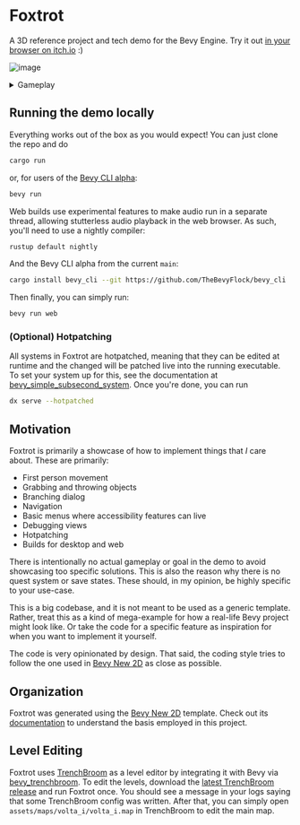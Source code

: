 # Foxtrot

A 3D reference project and tech demo for the Bevy Engine. Try it out [in your browser on itch.io](https://janhohenheim.itch.io/foxtrot) :)

![image](https://github.com/user-attachments/assets/471da7bd-16e9-4ec9-af2a-936425c37d0d)

<details><summary>Gameplay</summary>
    
https://github.com/user-attachments/assets/f648a085-4b3f-4fcb-9f54-e7d5249dc735
</details>

## Running the demo locally

Everything works out of the box as you would expect!
You can just clone the repo and do
```sh
cargo run
```
or, for users of the [Bevy CLI alpha](https://github.com/TheBevyFlock/bevy_cli):
```sh
bevy run
```

Web builds use experimental features to make audio run in a separate thread,
allowing stutterless audio playback in the web browser. As such, you'll need to use a nightly compiler:
```sh
rustup default nightly
```

And the Bevy CLI alpha from the current `main`:
```sh
cargo install bevy_cli --git https://github.com/TheBevyFlock/bevy_cli
```

Then finally, you can simply run:
```sh
bevy run web
```

### (Optional) Hotpatching

All systems in Foxtrot are hotpatched, meaning that they can be edited at runtime and the changed will be patched live into the running executable.
To set your system up for this, see the documentation at [bevy_simple_subsecond_system](https://github.com/TheBevyFlock/bevy_simple_subsecond_system).
Once you're done, you can run
```sh
dx serve --hotpatched
```

## Motivation

Foxtrot is primarily a showcase of how to implement things that *I* care about. These are primarily:
- First person movement
- Grabbing and throwing objects
- Branching dialog
- Navigation
- Basic menus where accessibility features can live
- Debugging views
- Hotpatching
- Builds for desktop and web

There is intentionally no actual gameplay or goal in the demo to avoid showcasing too specific solutions. This is also the reason why 
there is no quest system or save states. These should, in my opinion, be highly specific to your use-case.

This is a big codebase, and it is not meant to be used as a generic template. Rather, treat this as a kind of mega-example
for how a real-life Bevy project might look like. Or take the code for a specific feature as inspiration for when you want to implement it yourself.

The code is very opinionated by design. That said, the coding style tries to follow
the one used in [Bevy New 2D](https://github.com/TheBevyFlock/bevy_new_2d) as close as possible.

## Organization

Foxtrot was generated using the [Bevy New 2D](https://github.com/TheBevyFlock/bevy_new_2d) template.
Check out its [documentation](https://github.com/TheBevyFlock/bevy_new_2d/blob/main/README.md) to understand the basis employed in this project.

## Level Editing

Foxtrot uses [TrenchBroom](https://trenchbroom.github.io/) as a level editor by integrating it with Bevy via [bevy_trenchbroom](https://github.com/Noxmore/bevy_trenchbroom).
To edit the levels, download the [latest TrenchBroom release](https://github.com/TrenchBroom/TrenchBroom/releases/latest) and run Foxtrot once.
You should see a message in your logs saying that some TrenchBroom config was written. After that, you can simply open `assets/maps/volta_i/volta_i.map` in TrenchBroom
to edit the main map.
